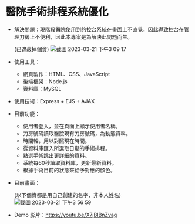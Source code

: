 # 醫院手術排程系統優化 
* 解決問題：現階段醫院使用到的控台系統在畫面上不直覺，因此導致控台在管理刀房上不便利，因此本專案是為解決此問題而生。
 
   (已遮蔽掉個資)
   ![截圖 2023-03-21 下午3 09 17](https://user-images.githubusercontent.com/75659334/226545969-68353e72-4c66-4102-90eb-75ae82375cef.png)
 

* 使用工具：
  * 網頁製作：HTML、CSS、JavaScript
  * 後端框架：Node.js
  * 資料庫：MySQL
  
* 使用技術：Express + EJS + AJAX

* 目前功能：
  * 使用者登入，並在頁面上顯示使用者名稱。
  * 刀房號碼讀取醫院現有刀房號碼，為動態資料。
  * 時間軸，用以對照現在時間。
  * 從資料庫匯入所選取日期的手術排程。
  * 點選手術跳出更詳細的資料。
  * 系統每60秒讀取資料庫，更新最新資料。
  * 根據手術目前的狀態來給予對應的顏色。
  
* 目前畫面：

    (以下個資都是用自己創建的名字，非本人姓名)
    ![截圖 2023-03-21 下午3 56 59](https://user-images.githubusercontent.com/75659334/226546723-f8a7fb11-1d78-448b-b9b4-67fb43f62e16.png)

  
* Demo 影片：https://youtu.be/X7jBIBnZvag
  
